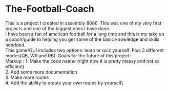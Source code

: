 # The-Football-Coach
This is a project I created in assembly 8086. This was one of my very first projects and one of the biggest ones I have done.\
I have been a fan of american football for a long time and this is my take on a coach/guide to helping you get some of the basic knowledge and skills needded.\
This game/GUI includes two options: learn or quiz yourself. Plus 3 different modes(QB, WR and RB).
Goals for the future of this project:\
Markup : 1. Make the code neater (right now it is pretty messy and not so efficient)\
         2. Add some more documentation\
         3. Make more routes \
         4. Add the ability to create your own routes by yourself\


